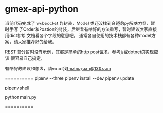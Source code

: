 # gmex-api-python

当前代码完成了 websocket 的封装，Model 类还没找到合适的py解决方案，暂时手写
了Order和Postion的封装，后继看有啥好的方法重写，暂时建议大家直接用dict参考
文档看各个字段的意思吧。
通常各自使用的技术栈都有各种model方案，请大家推荐好的给我。

REST 部分暂时没有示例，其都是简单的http post请求，参考js或dotnet的实现应该
很容易自己搞定。

有啥好的建议和想法，请email我<hexiaoyuan@126.com>

==========
pipenv --three
pipenv install --dev
pipenv update

pipenv shell

python main.py

==========
